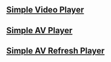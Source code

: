 ## [Simple Video Player](./simple_video_player.c)
## [Simple AV Player](./simple_av_player.c)
## [Simple AV Refresh Player](./simple_av_refresh_player.c)